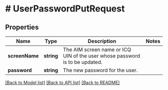 # # UserPasswordPutRequest

## Properties

Name | Type | Description | Notes
------------ | ------------- | ------------- | -------------
**screenName** | **string** | The AIM screen name or ICQ UIN of the user whose password is to be updated. |
**password** | **string** | The new password for the user. |

[[Back to Model list]](../../README.md#models) [[Back to API list]](../../README.md#endpoints) [[Back to README]](../../README.md)
